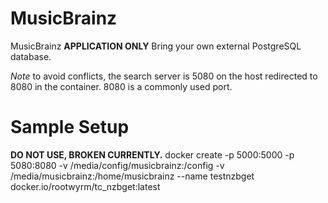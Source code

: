 # MusicBrainz

MusicBrainz **APPLICATION ONLY**
Bring your own external PostgreSQL database.

*Note* to avoid conflicts, the search server is 5080 on the host redirected to 8080 in the container. 8080 is a commonly used port.

# Sample Setup
**DO NOT USE, BROKEN CURRENTLY.**
docker create -p 5000:5000 -p 5080:8080 -v /media/config/musicbrainz:/config -v /media/musicbrainz:/home/musicbrainz --name testnzbget docker.io/rootwyrm/tc_nzbget:latest
